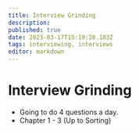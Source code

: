 ```yaml
---
title: Interview Grinding
description: 
published: true
date: 2023-03-17T15:19:28.103Z
tags: interviewing, interviews
editor: markdown
---
```


# Interview Grinding
- Going to do 4 questions a day. 
- Chapter 1 - 3 (Up to Sorting)